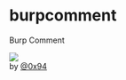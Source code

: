 # burpcomment
Burp Comment


<img src="https://raw.githubusercontent.com/antichown/burpcomment/master/host.png">
<br>
by <a href=http://twitter.com/0x94>@0x94</a>


